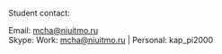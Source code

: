 Student contact:

Email: mcha@niuitmo.ru                                    
Skype: Work: mcha@niuitmo.ru | Personal: kap_pi2000
